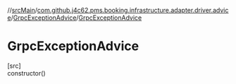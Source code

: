 //[srcMain](../../../index.md)/[com.github.j4c62.pms.booking.infrastructure.adapter.driver.advice](../index.md)/[GrpcExceptionAdvice](index.md)/[GrpcExceptionAdvice](-grpc-exception-advice.md)

# GrpcExceptionAdvice

[src]\
constructor()